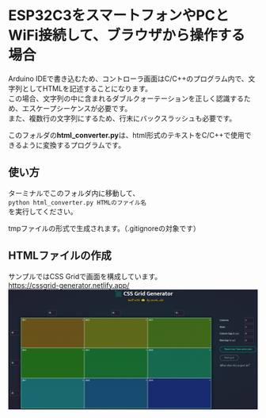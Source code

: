 # ESP32C3をスマートフォンやPCとWiFi接続して、ブラウザから操作する場合

Arduino IDEで書き込むため、コントローラ画面はC/C++のプログラム内で、文字列としてHTMLを記述することになります。  
この場合、文字列の中に含まれるダブルクォーテーションを正しく認識するため、エスケープシーケンスが必要です。  
また、複数行の文字列にするため、行末にバックスラッシュも必要です。  

このフォルダの**html_converter.py**は、html形式のテキストをC/C++で使用できるように変換するプログラムです。  

## 使い方

ターミナルでこのフォルダ内に移動して、  
`python html_converter.py HTMLのファイル名`  
を実行してください。  

tmpファイルの形式で生成されます。（.gitignoreの対象です）  

## HTMLファイルの作成

サンプルではCSS Gridで画面を構成しています。  
<https://cssgrid-generator.netlify.app/>
![CSS_Grid](../image/CSS_Grid.png)
